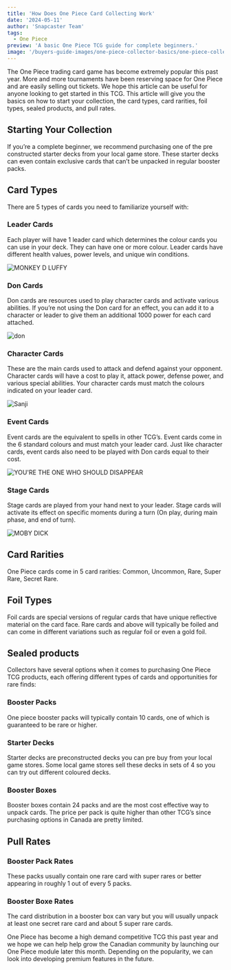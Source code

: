 ```yaml
---
title: 'How Does One Piece Card Collecting Work'
date: '2024-05-11'
author: 'Snapcaster Team'
tags:
  - One Piece
preview: 'A basic One Piece TCG guide for complete beginners.'
image: '/buyers-guide-images/one-piece-collector-basics/one-piece-collector-banner.jpg'
---
```


The One Piece trading card game has become extremely popular this past year. More and more tournaments have been reserving space for One Piece and are easily selling out tickets. We hope this article can be useful for anyone looking to get started in this TCG. This article will give you the basics on how to start your collection, the card types, card rarities, foil types, sealed products, and pull rates.

## Starting Your Collection

If you’re a complete beginner, we recommend purchasing one of the pre constructed starter decks from your local game store. These starter decks can even contain exclusive cards that can’t be unpacked in regular booster packs.

## Card Types

There are 5 types of cards you need to familiarize yourself with:

### Leader Cards

Each player will have 1 leader card which determines the colour cards you can use in your deck. They can have one or more colour. Leader cards have different health values, power levels, and unique win conditions.

![MONKEY D LUFFY](/buyers-guide-images/one-piece-collector-basics/monkey-d-luffy.jpg)

### Don Cards

Don cards are resources used to play character cards and activate various abilities. If you’re not using the Don card for an effect, you can add it to a character or leader to give them an additional 1000 power for each card attached.

![don](/buyers-guide-images/one-piece-collector-basics/don.jpg)

### Character Cards

These are the main cards used to attack and defend against your opponent. Character cards will have a cost to play it, attack power, defense power, and various special abilities. Your character cards must match the colours indicated on your leader card.

![Sanji](/buyers-guide-images/one-piece-collector-basics/sanji.jpg)

### Event Cards

Event cards are the equivalent to spells in other TCG’s. Event cards come in the 6 standard colours and must match your leader card. Just like character cards, event cards also need to be played with Don cards equal to their cost.

![YOU'RE THE ONE WHO SHOULD DISAPPEAR](/buyers-guide-images/one-piece-collector-basics/disappear.jpg)

### Stage Cards

Stage cards are played from your hand next to your leader. Stage cards will activate its effect on specific moments during a turn (On play, during main phase, and end of turn).

![MOBY DICK](/buyers-guide-images/one-piece-collector-basics/moby-dick.jpg)

## Card Rarities

One Piece cards come in 5 card rarities: Common, Uncommon, Rare, Super Rare, Secret Rare.

## Foil Types

Foil cards are special versions of regular cards that have unique reflective material on the card face. Rare cards and above will typically be foiled and can come in different variations such as regular foil or even a gold foil.

## Sealed products

Collectors have several options when it comes to purchasing One Piece TCG products, each offering different types of cards and opportunities for rare finds:

### Booster Packs

One piece booster packs will typically contain 10 cards, one of which is guaranteed to be rare or higher.

### Starter Decks

Starter decks are preconstructed decks you can pre buy from your local game stores. Some local game stores sell these decks in sets of 4 so you can try out different coloured decks.

### Booster Boxes

Booster boxes contain 24 packs and are the most cost effective way to unpack cards. The price per pack is quite higher than other TCG’s since purchasing options in Canada are pretty limited.

## Pull Rates

### Booster Pack Rates

These packs usually contain one rare card with super rares or better appearing in roughly 1 out of every 5 packs.

### Booster Boxe Rates

The card distribution in a booster box can vary but you will usually unpack at least one secret rare card and about 5 super rare cards.

One Piece has become a high demand competitive TCG this past year and we hope we can help help grow the Canadian community by launching our One Piece module later this month. Depending on the popularity, we can look into developing premium features in the future.
